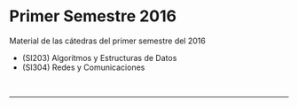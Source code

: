 # Primer Semestre 2016

Material de las cátedras del primer semestre del 2016

- (SI203) Algoritmos y Estructuras de Datos
- (SI304) Redes y Comunicaciones

&nbsp;

---

